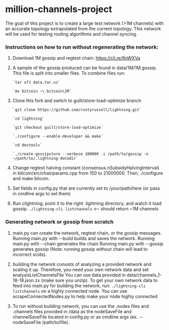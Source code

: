 # million-channels-project
The goal of this project is to create a large test network (>1M channels) with an accurate topology extrapolated from the current topology. 
This network will be used for testing routing algorithms and channel syncing.

### Instructions on how to run without regenerating the network:

1. Download 1M gossip and regtest chain: https://cli.re/6nWXVa

2. A sample of the gossip produced can be found in data/1M/1M.gossip. 
   This file is split into smaller files. To combine files run:

       `tar xfJ data.tar.xz`

       `mv bitcoin ~\.bitcoin\1M` 

3. Clone this fork and switch to guilt/store-load-optimize branch

       `git clone https://github.com/rustyrussell/lightning.git`
       
       `cd lightning`
       
       `git checkout guilt/store-load-optimize`
       
       `./configure --enable-developer && make`

       `cd devtools`
       
       `./create-gossipstore --verbose 100000 -i /path/to/gossip -o ~/path/to/.lightning-datadir`

4. Change regtest halving constant (consensus.nSubsidyHalvingInterval) in bitcoin/src/chainparams.cpp from 150 to 21000000. Then, ./configure and make bitcoin.

5. Set fields in config.py that are currently set to /your/path/here (or pass in cmdline args to set them)

6. Run clightning, point it to the right .lightning directory, and watch it load gossip. 
    `./lightning-cli listchannels` <-- should return ~1M channels  

### Generating network or gossip from scratch

1. main.py can create the network, regtest chain, or the gossip messages. 
   Running main.py with --build  builds and saves the network. 
   Running main.py with --chain generates the chain
   Running main.py with --gossip generates gossip (Note: running gossip without chain will lead to incorrect scids).

2. building the network consists of analyzing a provided network and scaling it up. 
   Therefore, you need your own network data and set analysisListChannelsFile 
   You can use data provided in data/channels_1-18-18.json.zx (make sure you unzip).
   To get your own network data to feed into main.py for building the network, run:
   `./lightning-cli listchannels` on a highly connected node. 
   You can use scrapeConnectedNodes.py to help make your node highly connected

3. To run without building network, you can use the .nodes files and .channels files 
   provided in /data as the nodeSaveFile and channelSaveFile located in config.py 
   or as cmdline args (ex. --nodeSaveFile /path/to/file). 

    


